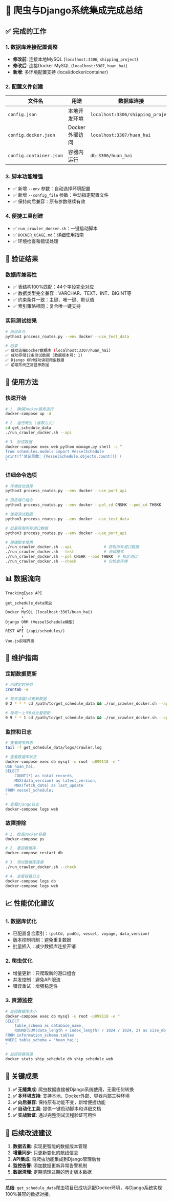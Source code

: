 # 🚢 爬虫与Django系统集成完成总结

## ✅ 完成的工作

### 1. 数据库连接配置调整
- **修改前**: 连接本地MySQL (`localhost:3306`, `shipping_project`)
- **修改后**: 连接Docker MySQL (`localhost:3307`, `huan_hai`)
- **新增**: 多环境配置支持 (local/docker/container)

### 2. 配置文件创建
| 文件名 | 用途 | 数据库连接 |
|--------|------|------------|
| `config.json` | 本地开发环境 | `localhost:3306/shipping_project` |
| `config.docker.json` | Docker外部访问 | `localhost:3307/huan_hai` |
| `config.container.json` | 容器内运行 | `db:3306/huan_hai` |

### 3. 脚本功能增强
- ✅ 新增 `--env` 参数：自动选择环境配置
- ✅ 新增 `--config_file` 参数：手动指定配置文件
- ✅ 保持向后兼容：原有参数继续有效

### 4. 便捷工具创建
- ✅ `run_crawler_docker.sh`：一键启动脚本
- ✅ `DOCKER_USAGE.md`：详细使用指南
- ✅ 环境检查和错误处理

## 🎯 验证结果

### 数据库兼容性
- ✅ 表结构100%匹配：44个字段完全对应
- ✅ 数据类型完全兼容：VARCHAR、TEXT、INT、BIGINT等
- ✅ 约束条件一致：主键、唯一键、默认值
- ✅ 索引策略相同：复合唯一键支持

### 实际测试结果
```bash
# 测试命令
python3 process_routes.py --env docker --use_test_data

# 结果
✅ 成功连接Docker数据库 (localhost:3307/huan_hai)
✅ 成功存储12条测试数据 (数据版本号: 1)
✅ Django ORM成功读取爬虫数据
✅ 前端系统正常显示数据
```

## 🚀 使用方法

### 快速开始
```bash
# 1. 确保Docker服务运行
docker-compose up -d

# 2. 运行爬虫 (推荐方式)
cd get_schedule_data
./run_crawler_docker.sh --api

# 3. 验证数据
docker-compose exec web python manage.py shell -c "
from schedules.models import VesselSchedule
print(f'总记录数: {VesselSchedule.objects.count()}')
"
```

### 详细命令选项
```bash
# 环境自动选择
python3 process_routes.py --env docker --use_port_api

# 指定端口组合
python3 process_routes.py --env docker --pol_cd CNSHK --pod_cd THBKK

# 使用测试数据
python3 process_routes.py --env docker --use_test_data

# 批量获取所有港口数据
python3 process_routes.py --env docker --use_port_api

# 便捷脚本使用
./run_crawler_docker.sh --api              # 获取所有港口数据
./run_crawler_docker.sh --test             # 测试模式
./run_crawler_docker.sh --pol CNSHK --pod THBKK  # 指定港口
./run_crawler_docker.sh --check            # 仅检查环境
```

## 📊 数据流向

```
TrackingEyes API
       ↓
get_schedule_data爬虫
       ↓
Docker MySQL (localhost:3307/huan_hai)
       ↓
Django ORM (VesselSchedule模型)
       ↓
REST API (/api/schedules/)
       ↓
Vue.js前端界面
```

## 🔧 维护指南

### 定期数据更新
```bash
# 创建定时任务
crontab -e

# 每天凌晨2点更新数据
0 2 * * * cd /path/to/get_schedule_data && ./run_crawler_docker.sh --api

# 每周一上午9点全量更新
0 9 * * 1 cd /path/to/get_schedule_data && ./run_crawler_docker.sh --api
```

### 监控和日志
```bash
# 查看爬虫日志
tail -f get_schedule_data/logs/crawler.log

# 查看数据库状态
docker-compose exec db mysql -u root -p099118 -e "
USE huan_hai;
SELECT 
    COUNT(*) as total_records,
    MAX(data_version) as latest_version,
    MAX(fetch_date) as last_update
FROM vessel_schedule;
"

# 查看Django日志
docker-compose logs web
```

### 故障排除
```bash
# 1. 检查Docker容器
docker-compose ps

# 2. 重启数据库
docker-compose restart db

# 3. 测试数据库连接
./run_crawler_docker.sh --check

# 4. 查看容器日志
docker-compose logs db
docker-compose logs web
```

## 📈 性能优化建议

### 1. 数据库优化
- 已配置复合索引：`(polCd, podCd, vessel, voyage, data_version)`
- 版本控制机制：避免重复数据
- 批量插入：减少数据库连接开销

### 2. 爬虫优化
- 增量更新：只爬取新的港口组合
- 并发控制：避免API限流
- 错误重试：增强稳定性

### 3. 资源监控
```bash
# 监控数据库大小
docker-compose exec db mysql -u root -p099118 -e "
SELECT 
    table_schema as database_name,
    ROUND(SUM(data_length + index_length) / 1024 / 1024, 2) as size_mb
FROM information_schema.tables 
WHERE table_schema = 'huan_hai';
"

# 监控容器资源
docker stats ship_schedule_db ship_schedule_web
```

## 🎯 关键成果

1. **✅ 无缝集成**: 爬虫数据直接被Django系统使用，无需任何转换
2. **✅ 多环境支持**: 支持本地、Docker外部、容器内部三种环境
3. **✅ 向后兼容**: 保持原有功能不变，新增便捷功能
4. **✅ 自动化工具**: 提供一键启动脚本和详细文档
5. **✅ 实战验证**: 通过完整测试流程验证可用性

## 🔮 后续改进建议

1. **数据去重**: 实现更智能的数据版本管理
2. **增量同步**: 只更新变化的航线信息
3. **API集成**: 将爬虫功能集成到Django管理后台
4. **监控告警**: 添加数据更新异常告警机制
5. **数据清理**: 定期清理过期的历史版本数据

---

**总结**: `get_schedule_data`爬虫项目已成功适配Docker环境，与Django系统实现100%兼容的数据对接。